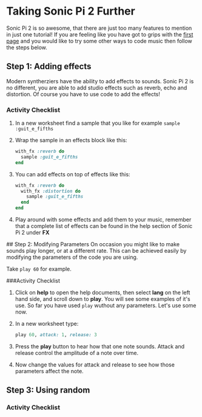 # Taking Sonic Pi 2 Further

Sonic Pi 2 is so awesome, that there are just too many features to mention in just one tutorial! If you are feeling like you have got to grips with the [first page](worksheet.md) and you would like to try some other ways to code music then follow the steps below.

## Step 1: Adding effects
Modern syntherziers have the ability to add effects to sounds. Sonic Pi 2 is no different, you are able to add studio effects such as reverb, echo and distortion. Of course you have to use code to add the effects!

### Activity Checklist
1. In a new worksheet find a sample that you like for example `sample :guit_e_fifths`
1. Wrap the sample in an effects block like this:
    
    ```ruby
    with_fx :reverb do
      sample :guit_e_fifths
    end
    ```
1. You can add effects on top of effects like this:

    ```ruby
    with_fx :reverb do
      with_fx :distortion do
        sample :guit_e_fifths
      end  
    end
    ```
1. Play around with some effects and add them to your music, remember that a complete list of effects can be found in the help section of Sonic Pi 2 under **FX**

## Step 2: Modifying Parameters
On occasion you might like to make sounds play longer, or at a different rate. This can be achieved easily by modifying the parameters of the code you are using.

Take `play 60` for example. 

###Activity Checklist
1. Click on **help** to open the help documents, then select **lang** on the left hand side, and scroll down to **play**. You will see some examples of it's use. So far you have used `play` wuthout any parameters. Let's use some now.
1. In a new worksheet type:

    ```ruby
    play 60, attack: 1, release: 3
    ```
1. Press the **play** button to hear how that one note sounds. Attack and release control the amplitude of a note over time.
1. Now change the values for attack and release to see how those parameters affect the note.

## Step 3: Using random


### Activity Checklist
